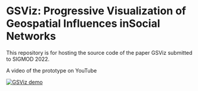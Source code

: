 # GSViz: Progressive Visualization of Geospatial Influences inSocial Networks 
This repository is for hosting the source code of the paper GSViz submitted to SIGMOD 2022.

A video of the prototype on YouTube 

[![GSViz demo](https://user-images.githubusercontent.com/90781261/133494672-685d5c11-3863-4a70-82f9-b232a6ab5a6d.png)
](https://youtu.be/zuwsLteXYQM)

